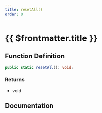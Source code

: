 ```yaml
---
title: resetAll()
order: 0
---
```


# {{ $frontmatter.title }}

<!--@include: ./resetAll_partial_header.md-->

## Function Definition

```ts
public static resetAll(): void;
```

### Returns

* void

## Documentation

<!--@include: ./resetAll_partial_footer.md-->
